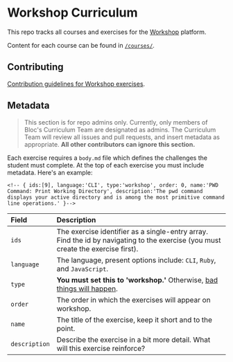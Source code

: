 # Workshop Curriculum

This repo tracks all courses and exercises for the [Workshop](https://workshop.bloc.io) platform.

Content for each course can be found in [`/courses/`](https://github.com/Bloc/workshop-curriculum/tree/master/courses).

## Contributing

[Contribution guidelines for Workshop exercises](https://github.com/Bloc/workshop-curriculum/blob/master/CONTRIBUTING.md).

## Metadata

> This section is for repo admins only. Currently, only members of Bloc's Curriculum Team are designated as admins. The Curriculum Team will review all issues and pull requests, and insert metadata as appropriate. **All other contributors can ignore this section.**

Each exercise requires a `body.md` file which defines the challenges the student must complete. At the top of each exercise you must include metadata. Here's an example:

```
<!-- { ids:[9], language:'CLI', type:'workshop', order: 0, name:'PWD Command: Print Working Directory', description:'The pwd command displays your active directory and is among the most primitive command line operations.' }-->
```

| Field | Description |
| :-- | :-- |
| `ids` | The exercise identifier as a single-entry array. Find the id by navigating to the exercise (you must create the exercise first). |
| `language` | The language, present options include: `CLI`, `Ruby`, and `JavaScript`. |
| `type` | **You must set this to 'workshop.'** Otherwise, [bad things will happen](http://i.kinja-img.com/gawker-media/image/upload/jhfgudv0sjqdxd2plxq6.gif). |
| `order` | The order in which the exercises will appear on workshop. |
| `name` | The title of the exercise, keep it short and to the point. |
| `description` | Describe the exercise in a bit more detail. What will this exercise reinforce? |
